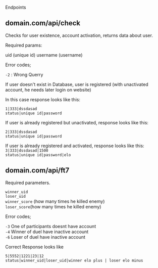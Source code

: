 Endpoints

## domain.com/api/check

Checks for user existence, account activation, returns data about user.

Required params:

uid (unique id)
username (username)

Error codes;

`-2` : Wrong Querry

If user doesn't exist in Database, user is registered (with unactivated account, he needs later login on website)

In this case response looks like this:

`1|333|dssdasad`  
`status|unique id|password`

If user is already registered but unactivated, response looks like this:

`2|333|dssdasad`  
`status|unique id|password`

If user is already registered and activated, response looks like this:
`3|333|dssdasad|1500`  
`status|unique id|password|elo`

## domain.com/api/ft7

Required parameters.

`winner_uid`  
`loser_uid`  
`winner_score` (how many times he killed enemy)  
`loser_score`(how many times he killed enemy)

Error codes;

`-3` One of participants doesnt have account  
`-4` Winner of duel have inactive account  
`-6` Loser of duel have inactive account

Correct Response looks like

`5|5552|1221|23|12`  
`status|winner_uid|loser_uid|winner elo plus | loser elo minus`
